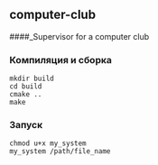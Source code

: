 ## computer-club
####_Supervisor for a computer club  

### Компиляция и сборка  
    mkdir build
    cd build 
    cmake .. 
    make 
      
### Запуск  
    chmod u+x my_system 
    my_system /path/file_name  
